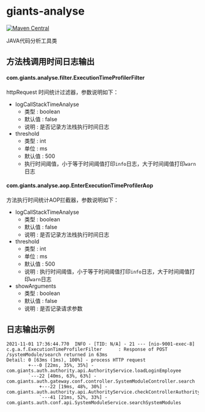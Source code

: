 # giants-analyse
[![Maven Central](https://maven-badges.herokuapp.com/maven-central/com.github.vencent-lu/giants-analyse/badge.svg)](https://maven-badges.herokuapp.com/maven-central/com.github.vencent-lu/giants-analyse)

JAVA代码分析工具类

## 方法栈调用时间日志输出

#### com.giants.analyse.filter.ExecutionTimeProfilerFilter
httpRequest 时间统计过滤器，参数说明如下：
* logCallStackTimeAnalyse
    * 类型 : boolean 
    * 默认值 : false
    * 说明 : 是否记录方法栈执行时间日志
* threshold
    * 类型 : int 
    * 单位 : ms
    * 默认值 : 500
    * 执行时间阈值，小于等于时间阈值打印`info`日志，大于时间阈值打印`warn`日志
    
#### com.giants.analyse.aop.EnterExecutionTimeProfilerAop
方法执行时间统计AOP拦截器，参数说明如下：
* logCallStackTimeAnalyse
    * 类型 : boolean 
    * 默认值 : false
    * 说明 : 是否记录方法栈执行时间日志
* threshold
    * 类型 : int 
    * 单位 : ms
    * 默认值 : 500
    * 说明 : 执行时间阈值，小于等于时间阈值打印`info`日志，大于时间阈值打印`warn`日志
* showArguments
    * 类型 : boolean
    * 默认值 : false
    * 说明 : 是否记录请求参数
    
## 日志输出示例
```
2021-11-01 17:36:44.770  INFO - [TID: N/A] - 21 --- [nio-9001-exec-8] c.g.a.f.ExecutionTimeProfilerFilter      : Response of POST /systemModule/search returned in 63ms
Detail: 0 [63ms (1ms), 100%] - process HTTP request
        +---0 [22ms, 35%, 35%] - com.giants.auth.authority.api.AuthorityService.loadLoginEmployee
        `---22 [40ms, 63%, 63%] - com.giants.auth.gateway.conf.controller.SystemModuleController.search
            +---22 [19ms, 48%, 30%] - com.giants.auth.authority.api.AuthorityService.checkControllerAuthority
            `---41 [21ms, 52%, 33%] - com.giants.auth.conf.api.SystemModuleService.searchSystemModules
```